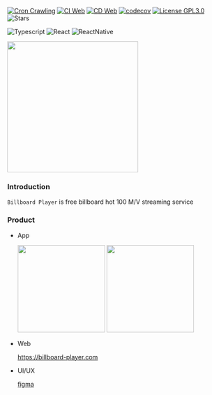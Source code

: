 [![Cron Crawling](https://github.com/krtk-dev/billboard-player/actions/workflows/cron-crawling.yml/badge.svg)](https://github.com/krtk-dev/billboard-player/actions/workflows/cron-crawling.yml)
[![CI Web](https://github.com/krtk-dev/billboard-player/actions/workflows/ci-web.yml/badge.svg)](https://github.com/krtk-dev/billboard-player/actions/workflows/ci-web.yml)
[![CD Web](https://github.com/krtk-dev/billboard-player/actions/workflows/cd-web.yml/badge.svg)](https://github.com/krtk-dev/billboard-player/actions/workflows/cd-web.yml)
[![codecov](https://codecov.io/gh/krtk-dev/billboard-player/branch/main/graph/badge.svg)](https://codecov.io/gh/krtk-dev/billboard-player)
[![License GPL3.0](https://img.shields.io/github/license/krtk-dev/billboard-player?style=plat)](LICENSE)
![Stars](https://img.shields.io/github/stars/krtk-dev/billboard-player?style=social)


![Typescript](https://img.shields.io/badge/Typescript-222222?style=for-the-badge&logo=Typescript&logoColor=#3178C6)
![React](https://img.shields.io/badge/React-222222?style=for-the-badge&logo=React&logoColor=#61DAFB)
![ReactNative](https://img.shields.io/badge/ReactNative-222222?style=for-the-badge&logo=React&logoColor=#61DAFB)

<img width="300" src="https://user-images.githubusercontent.com/48207131/160365007-8a1791ea-cb60-478e-b965-5e1ac7069a82.gif">

### Introduction

`Billboard Player` is free billboard hot 100 M/V streaming service

### Product
- App

  <a href="https://apps.apple.com/app/id1616465259"><img src="https://user-images.githubusercontent.com/27461460/77502559-8c8a8d80-6e9e-11ea-9f8e-0f58c704eed6.png" width="200"/></a>
  <a href="https://play.google.com/store/apps/details?id=com.koreanthinker.billboard"><img src="https://user-images.githubusercontent.com/27461460/77502571-90b6ab00-6e9e-11ea-9e93-235a319ebb41.png" width="200"/></a>

- Web

  https://billboard-player.com

- UI/UX

    [figma](https://www.figma.com/file/zrHWCUtJfqvpYPf4mw3jBg/Billboard-Player?node-id=2%3A36)